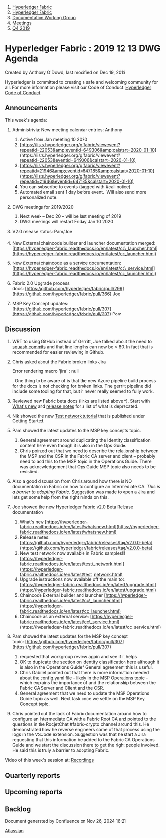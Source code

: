 1. [Hyperledger Fabric](index.html)
2. [Hyperledger Fabric](Hyperledger-Fabric_22839309.html)
3. [Documentation Working Group](Documentation-Working-Group_22839782.html)
4. [Meetings](Meetings_22839778.html)
5. [Q4 2019](Q4-2019_22841301.html)

# Hyperledger Fabric : 2019 12 13 DWG Agenda

Created by Anthony O'Dowd, last modified on Dec 19, 2019

Hyperledger is committed to creating a safe and welcoming community for all. For more information please visit our Code of Conduct: [Hyperledger Code of Conduct](https://lf-hyperledger.atlassian.net/wiki/spaces/HYP/pages/19595281/Hyperledger+Code+of+Conduct)

## Announcements

This week's agenda:

1. Administrivia: New meeting calendar entries: Anthony
   
   1. Active from Jan meeting 10 2020
   2. [https://lists.hyperledger.org/g/fabric/viewevent?repeatid=22053&amp;eventid=649306&amp;calstart=2020-01-10](https://lists.hyperledger.org/g/fabric/viewevent?repeatid=22053&eventid=649306&calstart=2020-01-10)
   3. [https://lists.hyperledger.org/g/fabric/viewevent?repeatid=21946&amp;eventid=647185&amp;calstart=2020-01-10](https://lists.hyperledger.org/g/fabric/viewevent?repeatid=21946&eventid=647185&calstart=2020-01-10)
   4. You can subscribe to events (tagged with #cal-notice)
   5. Automated email sent 1 day before event.  Will also send more personalized note.
2. DWG meetings for 2019/2020
   
   1. Next week – Dec 20 – will be last meeting of 2019
   2. DWG meetings will restart Friday Jan 10 2020
3. V2.0 release status: Pam/Joe
4. New External chaincode builder and launcher documentation merged: [https://hyperledger-fabric.readthedocs.io/en/latest/cc\_launcher.html](https://hyperledger-fabric.readthedocs.io/en/latest/cc_launcher.html)
5. New External chaincode as a service documentation: [https://hyperledger-fabric.readthedocs.io/en/latest/cc\_service.html](https://hyperledger-fabric.readthedocs.io/en/latest/cc_launcher.html)
6. Fabric 2.0 Upgrade process docs: [https://github.com/hyperledger/fabric/pull/299](https://github.com/hyperledger/fabric/pull/366) Joe
7. MSP Key Concept updates: [https://github.com/hyperledger/fabric/pull/307](https://github.com/hyperledger/fabric/pull/307) Pam

## Discussion

1. WRT to using GitHub instead of Gerritt, Joe talked about the need to [squash commits](https://hyperledger-fabric.readthedocs.io/en/latest/github/github.html#updating-a-pull-request) and that line lengths can now be &gt; 80. In fact that is recommended for easier reviewing in Github.
2. Chris asked about the Fabric broken links Jira
   
   Error rendering macro 'jira' : null
   
   . One thing to be aware of is that the new Azure pipeline build process for the docs is not checking for broken links. The gerritt pipeline did include some tooling for that, but it never really seemed to fully work.
3. Reviewed new Fabric beta docs (links are listed above ^). Start with [What's new](https://hyperledger-fabric.readthedocs.io/en/latest/whatsnew.html) and [release notes](https://github.com/hyperledger/fabric/releases/tag/v2.0.0-beta) for a list of what is deprecated.
4. Nik showed the new [Test network tutorial](https://hyperledger-fabric.readthedocs.io/en/latest/test_network.html) that is published under Getting Started.
5. Pam showed the latest updates to the MSP key concepts topic.
   
   1. General agreement around duplicating the Identity classification content here even though it is also in the Ops Guide.
   2. Chris pointed out that we need to describe the relationship between the MSP and the CSR in the Fabric CA server and client – probably need to add this to the MSP topic in the Operations Guide. There was acknowledgement that Ops Guide MSP topic also needs to be revisited.
6. Also a good discussion from Chris around how there is NO documentation in Fabric on how to configure an Intermediate CA. *This is a barrier to adopting Fabric.* Suggestion was made to open a Jira and lets get some help from the right minds on this.
7. Joe showed the new Hyperledger Fabric v2.0 Beta Release documentation
   
   1. What's new [https://hyperledger-fabric.readthedocs.io/en/latest/whatsnew.html](https://hyperledger-fabric.readthedocs.io/en/latest/whatsnew.html)
   2. Release notes: [https://github.com/hyperledger/fabric/releases/tag/v2.0.0-beta](https://github.com/hyperledger/fabric/releases/tag/v2.0.0-beta)
   3. New test network now available in Fabric samples!!! [https://hyperledger-fabric.readthedocs.io/en/latest/test\_network.html](https://hyperledger-fabric.readthedocs.io/en/latest/test_network.html)
   4. Upgrade instructions now available off the main toc [https://hyperledger-fabric.readthedocs.io/en/latest/upgrade.html](https://hyperledger-fabric.readthedocs.io/en/latest/upgrade.html)
   5. Chaincode External builder and launcher [https://hyperledger-fabric.readthedocs.io/en/latest/cc\_launcher.html](https://hyperledger-fabric.readthedocs.io/en/latest/cc_launcher.html)
   6. Chaincode as an external service: [https://hyperledger-fabric.readthedocs.io/en/latest/cc\_service.html](https://hyperledger-fabric.readthedocs.io/en/latest/cc_service.html)
8. Pam showed the latest updates for the MSP key concept topic: [https://github.com/hyperledger/fabric/pull/307](https://github.com/hyperledger/fabric/pull/307)
   
   1. requested that workgroup review again and see if it helps
   2. OK to duplicate the section on Identity classification here although it is also in the Operations Guide? General agreement this is useful.
   3. Chris Gabriel pointed out that there is more information needed about the config.yaml file - likely in the MSP Operations topic - which explains the importance of and the relationship between the Fabric CA Server and Client and the CSR.
   4. General agreement that we need to update the MSP Operations Guide topic as well. Next task once we settle on the MSP Key Concept topic.
9. Chris pointed out the lack of Fabric documentation around how to configure an Intermediate CA with a Fabric Root CA and pointed to the questions in the RocjetChat #fabric-crypto channel around this. He demonstrated how he reverse engineers some of that process using the logs in the VSCode extension. Suggestion was that he start a Jira requesting that this information be added to the Fabric CA Operations Guide and we start the discussion there to get the right people involved. He said this is truly a barrier to adopting Fabric.

Video of this week's session at: [Recordings](https://lf-hyperledger.atlassian.net/wiki/display/fabric/Recordings)

## Quarterly reports

## Upcoming reports

## Backlog

Document generated by Confluence on Nov 26, 2024 16:21

[Atlassian](http://www.atlassian.com/)
